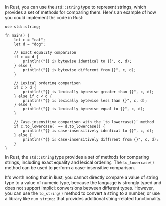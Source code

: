 
In Rust, you can use the `std::string` type to represent strings, which provides a set of methods for comparing them. Here's an example of how you could implement the code in Rust:
```
use std::string;

fn main() {
    let c = "cat";
    let d = "dog";

    // Exact equality comparison
    if c == d {
        println!("{} is bytewise identical to {}", c, d);
    } else {
        println!("{} is bytewise different from {}", c, d);
    }

    // Lexical ordering comparison
    if c > d {
        println!("{} is lexically bytewise greater than {}", c, d);
    } else if c < d {
        println!("{} is lexically bytewise less than {}", c, d);
    } else {
        println!("{} is lexically bytewise equal to {}", c, d);
    }

    // Case-insensitive comparison with the `to_lowercase()` method
    if c.to_lowercase() == d.to_lowercase() {
        println!("{} is case-insensitively identical to {}", c, d);
    } else {
        println!("{} is case-insensitively different from {}", c, d);
    }
}
```
In Rust, the `std::string` type provides a set of methods for comparing strings, including exact equality and lexical ordering. The `to_lowercase()` method can be used to perform a case-insensitive comparison.

It's worth noting that in Rust, you cannot directly compare a value of string type to a value of numeric type, because the language is strongly typed and does not support implicit conversions between different types. However, you can use the `to_string()` method to convert a string to a number, or use a library like `num_strings` that provides additional string-related functionality.
